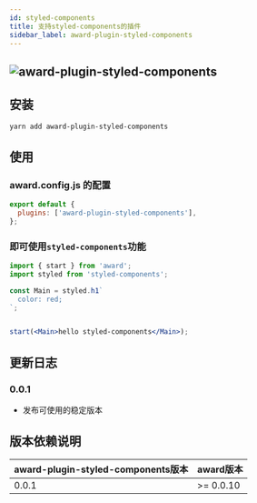 ```yaml
---
id: styled-components
title: 支持styled-components的插件
sidebar_label: award-plugin-styled-components
---
```


## ![award-plugin-styled-components](https://img.shields.io/npm/v/award-plugin-styled-components.svg)

## 安装

```sh
yarn add award-plugin-styled-components
```

## 使用

### award.config.js 的配置

```js
export default {
  plugins: ['award-plugin-styled-components'],
};
```

### 即可使用`styled-components`功能

```jsx
import { start } from 'award';
import styled from 'styled-components';

const Main = styled.h1`
  color: red;
`;


start(<Main>hello styled-components</Main>);

```

## 更新日志

### 0.0.1

- 发布可使用的稳定版本

## 版本依赖说明

| award-plugin-styled-components版本 | award版本 |
| ---------------------------------- | --------- |
| 0.0.1                              | >= 0.0.10  |